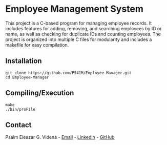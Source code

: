 
# Employee Management System
This project is a C-based program for managing employee records. It includes features for adding, removing, and searching employees by ID or name, as well as checking for duplicate IDs and counting employees. The project is organized into multiple C files for modularity and includes a makefile for easy compilation.
## Installation

```
git clone https://github.com/P541M/Employee-Manager.git
cd Employee-Manager
```

## Compiling/Execution

```
make
./bin/proFile
```


## Contact
Psalm Eleazar G. Videna - [Email](mailto:videna.psalmeleazar@gmail.com) - [LinkedIn](https://www.linkedin.com/in/pevidena/) - [GitHub](https://github.com/P541M)
